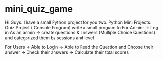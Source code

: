# mini_quiz_game
Hi Guys. I have a small Python project for you two. 
Python Mini Projects: Quiz Project ( Console Program)
write a small program to 
For Admin:
-> Log in As an admin
-> create questions & answers (Multiple Choice Questions)
and categorized them by sessions and level

For Users
-> Able to Login
-> Able to Read the Question and Choose their answer
-> Check their answers
-> Calculate their total scores
